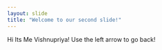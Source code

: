 ```yaml
---
layout: slide
title: "Welcome to our second slide!"
---
```

Hi Its Me Vishnupriya!
Use the left arrow to go back!
